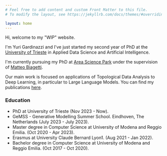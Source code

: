 ```yaml
---
# Feel free to add content and custom Front Matter to this file.
# To modify the layout, see https://jekyllrb.com/docs/themes/#overriding-theme-defaults

layout: home
---
```


Hi, welcome to my "WIP" website.

I'm Yuri Gardinazzi and I've just started my second year of PhD at the [University of Trieste](https://portale.units.it/it) in Applied Data Science and Artificial Intelligence. 

I'm currently pursuing my PhD at [Area Science Park](https://www.areasciencepark.it/) under the supervision of [Matteo Biagetti](https://areasciencepark-rit.gitlab.io/lade/matteo.biagetti/).  

Our main work is focused on applications of Topological Data Analysis to Deep Learning, in particular to Large Language Models. You can find my publications [here](/publication/).


### Education
- PhD at University of Trieste (Nov 2023 - Now).
- GeMSS - Generative Modelling Summer School. Eindhoven, The Netherlands (July 2023 - July 2023).
- Master degree in Computer Science at University of Modena and Reggio Emilia. (Oct 2020 - Apr 2023).
- Erasmus at University Claude Bernard Lyon1. (Aug 2021 - Jan 2022).
- Bachelor degree in Computer Science at University of Modena and Reggio Emilia. (Oct 2017 - Oct 2020).